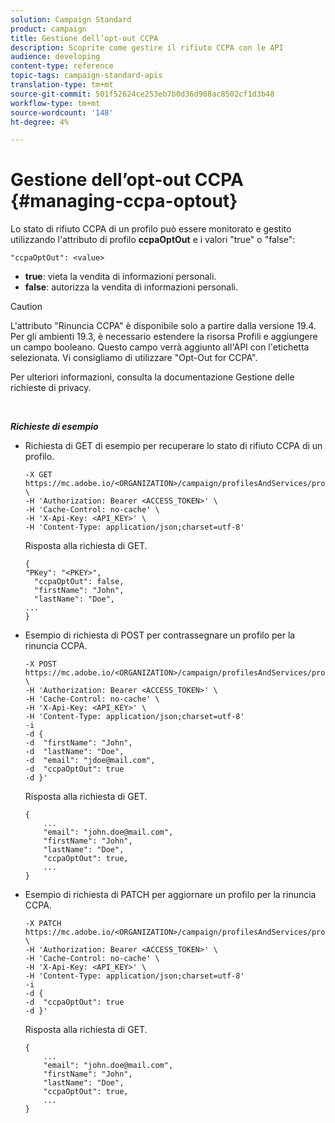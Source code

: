 ```yaml
---
solution: Campaign Standard
product: campaign
title: Gestione dell’opt-out CCPA
description: Scoprite come gestire il rifiuto CCPA con le API
audience: developing
content-type: reference
topic-tags: campaign-standard-apis
translation-type: tm+mt
source-git-commit: 501f52624ce253eb7b0d36d908ac8502cf1d3b48
workflow-type: tm+mt
source-wordcount: '148'
ht-degree: 4%

---
```



# Gestione dell’opt-out CCPA {#managing-ccpa-optout}

Lo stato di rifiuto CCPA di un profilo può essere monitorato e gestito utilizzando l&#39;attributo di profilo **ccpaOptOut** e i valori &quot;true&quot; o &quot;false&quot;:

`"ccpaOptOut": <value>`

* **true**:  vieta la vendita di informazioni personali.
* **false**: autorizza la vendita di informazioni personali.

>[!CAUTION]
>
>L&#39;attributo &quot;Rinuncia CCPA&quot; è disponibile solo a partire dalla versione 19.4. Per gli ambienti 19.3, è necessario estendere la risorsa Profili e aggiungere un campo booleano. Questo campo verrà aggiunto all&#39;API con l&#39;etichetta selezionata. Vi consigliamo di utilizzare &quot;Opt-Out for CCPA&quot;.
>
>Per ulteriori informazioni, consulta la documentazione [](../../start/using/privacy-requests.md#sale-of-personal-information-ccpa)Gestione delle richieste di privacy.

<br/>

***Richieste di esempio***

* Richiesta di GET di esempio per recuperare lo stato di rifiuto CCPA di un profilo.

   ```
   -X GET https://mc.adobe.io/<ORGANIZATION>/campaign/profilesAndServices/profile/<PKEY> \
   -H 'Authorization: Bearer <ACCESS_TOKEN>' \
   -H 'Cache-Control: no-cache' \
   -H 'X-Api-Key: <API_KEY>' \
   -H 'Content-Type: application/json;charset=utf-8'
   ```

   Risposta alla richiesta di GET.

   ```
   {
   "PKey": "<PKEY>",
     "ccpaOptOut": false,
     "firstName": "John",
     "lastName": "Doe",
   ...
   }
   ```

* Esempio di richiesta di POST per contrassegnare un profilo per la rinuncia CCPA.

   ```
   -X POST https://mc.adobe.io/<ORGANIZATION>/campaign/profilesAndServices/profile/ \
   -H 'Authorization: Bearer <ACCESS_TOKEN>' \
   -H 'Cache-Control: no-cache' \
   -H 'X-Api-Key: <API_KEY>' \
   -H 'Content-Type: application/json;charset=utf-8'
   -i
   -d {
   -d  "firstName": "John",
   -d  "lastName": "Doe",
   -d  "email": "jdoe@mail.com",
   -d  "ccpaOptOut": true
   -d }'
   ```

   Risposta alla richiesta di GET.

   ```
   {
       ...
       "email": "john.doe@mail.com",
       "firstName": "John",
       "lastName": "Doe",
       "ccpaOptOut": true,
       ...
   }
   ```

* Esempio di richiesta di PATCH per aggiornare un profilo per la rinuncia CCPA.

   ```
   -X PATCH https://mc.adobe.io/<ORGANIZATION>/campaign/profilesAndServices/profile/<PKEY> \
   -H 'Authorization: Bearer <ACCESS_TOKEN>' \
   -H 'Cache-Control: no-cache' \
   -H 'X-Api-Key: <API_KEY>' \
   -H 'Content-Type: application/json;charset=utf-8'
   -i
   -d {
   -d  "ccpaOptOut": true
   -d }'
   ```

   Risposta alla richiesta di GET.

   ```
   {
       ...
       "email": "john.doe@mail.com",
       "firstName": "John",
       "lastName": "Doe",
       "ccpaOptOut": true,
       ...
   }
   ```
